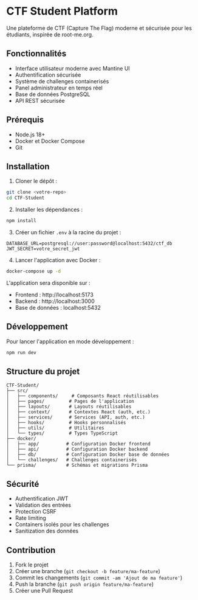 # CTF Student Platform

Une plateforme de CTF (Capture The Flag) moderne et sécurisée pour les étudiants, inspirée de root-me.org.

## Fonctionnalités

- Interface utilisateur moderne avec Mantine UI
- Authentification sécurisée
- Système de challenges containerisés
- Panel administrateur en temps réel
- Base de données PostgreSQL
- API REST sécurisée

## Prérequis

- Node.js 18+
- Docker et Docker Compose
- Git

## Installation

1. Cloner le dépôt :
```bash
git clone <votre-repo>
cd CTF-Student
```

2. Installer les dépendances :
```bash
npm install
```

3. Créer un fichier `.env` à la racine du projet :
```env
DATABASE_URL=postgresql://user:password@localhost:5432/ctf_db
JWT_SECRET=votre_secret_jwt
```

4. Lancer l'application avec Docker :
```bash
docker-compose up -d
```

L'application sera disponible sur :
- Frontend : http://localhost:5173
- Backend : http://localhost:3000
- Base de données : localhost:5432

## Développement

Pour lancer l'application en mode développement :

```bash
npm run dev
```

## Structure du projet

```
CTF-Student/
├── src/
│   ├── components/     # Composants React réutilisables
│   ├── pages/         # Pages de l'application
│   ├── layouts/       # Layouts réutilisables
│   ├── context/       # Contextes React (auth, etc.)
│   ├── services/      # Services (API, auth, etc.)
│   ├── hooks/         # Hooks personnalisés
│   ├── utils/         # Utilitaires
│   └── types/         # Types TypeScript
├── docker/
│   ├── app/          # Configuration Docker frontend
│   ├── api/          # Configuration Docker backend
│   ├── db/           # Configuration Docker base de données
│   └── challenges/   # Challenges containerisés
└── prisma/           # Schémas et migrations Prisma
```

## Sécurité

- Authentification JWT
- Validation des entrées
- Protection CSRF
- Rate limiting
- Containers isolés pour les challenges
- Sanitization des données

## Contribution

1. Fork le projet
2. Créer une branche (`git checkout -b feature/ma-feature`)
3. Commit les changements (`git commit -am 'Ajout de ma feature'`)
4. Push la branche (`git push origin feature/ma-feature`)
5. Créer une Pull Request
